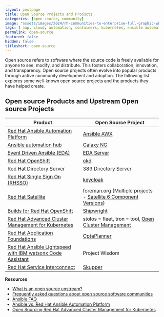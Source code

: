 ```yaml
---
layout: postpage
title: Open Source Projects and Products
categories: [open source, community]
image: "assets/images/2024/rh-communities-to-enterprise-full-graphic-white-202002pr_white.png"
tags: [ aap, cloud, automation, containers, kubernetes, ansible automation platform, red hat ansible, redhat project vs downstream product,]
permalink: open-source
featured: false
hidden: false
titleshort: open-source
---
```


Open source refers to software where the source code is freely available for anyone to see, modify, and distribute. This fosters collaboration, innovation, and transparency. Open source projects often evolve into popular products through active community development and adoption. The following list explores some well-known open source projects and the products they have helped create.

## Open source Products and Upstream Open source Projects

| Product | Open Source Project |
|---|---|
| [Red Hat Ansible Automation Platform](https://www.redhat.com/en/technologies/management/ansible) | [Ansible AWX](https://github.com/ansible/awx) |
| [Ansible automation hub](https://www.redhat.com/en/technologies/management/ansible/automation-hub) | [Galaxy NG](https://github.com/ansible/galaxy_ng/) |
| [Event Driven Ansible (EDA)](https://www.redhat.com/en/technologies/management/ansible/event-driven-ansible) | [EDA Server](https://github.com/ansible/eda-server) | Red Hat
| [Red Hat OpenShift](https://www.redhat.com/en/technologies/cloud-computing/openshift) | [okd](https://www.okd.io/) |
| [Red Hat Directory Server](https://www.redhat.com/en/technologies/cloud-computing/directory-server) | [389 Directory Server](https://www.port389.org/) |
| [Red Hat Single Sign On (RHSSO)](https://access.redhat.com/products/red-hat-single-sign-on/) | [keycloak](https://www.keycloak.org/) |
| [Red Hat Satellite](https://www.redhat.com/en/technologies/management/satellite) | [foreman.org](https://www.theforeman.org/) (Multiple projects - [Satellite 6 Component Versions](https://access.redhat.com/articles/1343683)) |
| [Builds for Red Hat OpenShift](https://access.redhat.com/documentation/en-us/builds_for_red_hat_openshift) | [Shipwright](https://shipwright.io/) |
| [Red Hat Advanced Cluster Management for Kubernetes](https://www.redhat.com/en/technologies/management/advanced-cluster-management) | stolos = fleet, tron = tool, [Open Cluster Management](https://github.com/open-cluster-management-io) |
| [Red Hat Application Foundations](https://www.redhat.com/en/products/application-foundations) | [OptaPlanner](https://www.optaplanner.org/) |
| [Red Hat Ansible Lightspeed with IBM watsonx Code Assistant](https://www.redhat.com/en/technologies/management/ansible/ansible-lightspeed) | Project Wisdom |
| [Red Hat Service Interconnect](https://www.redhat.com/en/technologies/cloud-computing/service-interconnect) | [Skupper](https://skupper.io/) |


**Resources**

- [What is an open source upstream?](https://www.redhat.com/en/blog/what-open-source-upstream)
- [Frequently asked questions about open source software communities](https://www.redhat.com/en/resources/frequently-asked-questions-about-open-source-software-communities)
- [Ansible FAQ](https://www.ansible.com/faq)
- [Ansible vs. Red Hat Ansible Automation Platform](https://www.redhat.com/en/technologies/management/ansible/ansible-vs-red-hat-ansible-automation-platform)
- [Open Sourcing Red Hat Advanced Cluster Management for Kubernetes](https://www.redhat.com/en/blog/open-sourcing-red-hat-advanced-cluster-management-kubernetes)